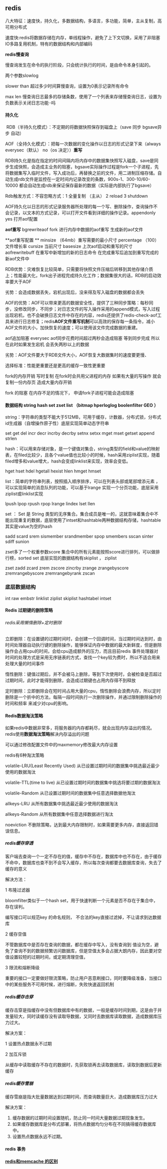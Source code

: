 ## redis

八大特征：速度快，持久化，多数据结构，多语言，多功能，简单，主从复制，高可用分布式



速度快:redis将数据存储在内存，单线程操作，避免了上下文切换，采用了非阻塞IO多路复用机制，特有的数据结构和内部编码

**redis慢查询**

慢查询发生在命令的执行阶段，只会统计执行的时间，是由命令本身引起的。

两个参数slowlog

slower than  超过多少时间算慢查询，设置为0表示记录所有命令

max len	慢查询日志最多的存储条数，使用了一个列表来存储慢查询日志，设置为负数表示关闭日志功能··吗



#### 持久化

​				RDB（半持久化模式）：不定期的将数据快照保存到磁盘上（save 同步  bgsave异步 自动）

​				AOF（全持久化模式）：把每一次数据的变化操作以日志的形式记录下来（always everysec（默认） no（os 决定））**重写**

​		RDB持久化是指在指定的时间间隔内将内存中的数据集快照写入磁盘，save是同步生成快照，会造成主业务的阻塞，bgsave实际操作过程是fork一个子进程，先将数据集写入临时文件，写入成功后，再替换之前的文件，用二进制压缩存储。自动生成rdb文件是监控在一定时间内记录改变的条数，900s-1、300-10/60-10000 都会自动生成rdb来保证保存最新的数据（实际是内部执行了bgsave）

Rdb触发方式：不容忽略方式：1 全量复制 （主从） 2 reload  3 shutdown

​		AOF持久化以日志的形式记录服务器所处理的每一个写、删除操作，查询操作不会记录，以文本的方式记录，可以打开文件看到详细的操作记录。appendonly  yes  打开aof配置

**aof重写**   bgrewriteaof  fork 进行内存中数据的aof重写 生成新的aof文件

**aof重写配置 ** minsize （64mb）重写需要的最小尺寸    percentage （100）文件增长率   cursize 当前尺寸  basesize 上次aof启动和重写的尺寸 aofrewritebuff  在重写中新增加的新的日志命令 在完成重写后追加到重写完成的新aof文件中



RDB优势：灾难恢复比较简单，只需要将快照文件压缩后转移到其他存储介质上；性能最大化，fork出子进程完成持久化工作；数据集很大的话，RDB的启动效率要大于AOF

劣势：会造成数据丢失，宕机出现后，没来得及写入磁盘的数据都会丢失

AOF的优势：AOF可以带来更高的数据安全性，提供了三种同步策略：每秒同步，没修改同步，不同步；对日志文件的写入操作采用的append模式，写入过程出现宕机，也不会破换日志文件中存在的内容，redis还提供了redis-check-aof工具来进行日志修复；redis**AOF文件重写机制**可以高效的保存每一条指令，减小AOF文件的大小，加快恢复的速度；可以使用该文件完成数据的重建。

aof追加阻塞  everysec aof同步花费时间超过两秒会造成阻塞 等到同步完成  所以在此时如果发生宕机 会丢失两秒以上的数据



劣势：AOF文件要大于RDB文件大小，AOF恢复大数据集时的速度要更慢、

选择标准：性能更重要还是更高的缓存一致性更重要



fork的内存开销 写时复制 在fork时会共用父进程的内存 如果有大量的写操作  就会复制一份内存页 造成大量内存开销

fork 的阻塞  在内存不足的情况下， 申请fork子进程可能会造成阻塞

#### 数据结构 string hash set zset list （bitmap hperloglog boolenfilter GEO  ）

string：字符串的类型不能大于512MB，可用于缓存，计数器，分布式锁，分布式id生成器（自增操作原子性）底层实现简单动态字符串

set get del incr decr incrby decrby setnx setxx mget mset getset append strlen 



hash：可以用来存储对象，是一个键值对集合，string类型的field和value的映射表，在filed比较少，且各个value值也比较小的时候，hash采用ziplist实现，随着filed增多和value增大，hash会变成linklist来实现，效率会变低。

hget hset hdel hgetall hexist hlen hmget hmset



list：简单的字符串列表，按照插入顺序排序，可以在列表头部或尾部增添元素 ，可以实现简单的消息队列的功能，可以基于lrange 实现一个分页功能，底层采用ziplist或linklist实现

lpush lpop rpush rpop lrange lindex lset llen



set ：  Set 是 String 类型的无序集合。集合成员是唯一的，这就意味着集合中不能出现重复的数据，底层使用了intset和hashtable两种数据结构存储，hashtable其实是value为空的hash

sadd scard srem sismember srandmember spop smembers sscan sinter sdiff sunion

 

zset多了一个权重参数score 集合中的所有元素能按照score进行排列，可以做排行榜，sorted set 底层实现的数据结构有skiplist ， ziplist

zset zadd  zcard zrem zscore zincrby zrange zrangebyscore zremrangebyscore zremrangebyrank zscan



### 底层数据结构

int raw embstr linklist ziplist skiplist hashtabel intset                                                                    



#### Redis 过期键的删除策略

###### redis采用懒惰删除+定时删除

立即删除：在设置键的过期时间时，会创建一个回调时间，当过期时间达到时，由时间处理器自动执行键的删除操作，能够保证内存中数据的最大新鲜度，但是删除操作会占用cpu的时间，会给cpu造成额外的压力，而且目前redis 事件处理器对时间的处理方式是采用无序链表的方式，查找一个key较为费时，所以不适合用来处理大量的时间事件



惰性删除：键值过期后，并不会被马上删除，等到下次使用时，会被检查是否超过过期时间，此时才能得到删除，会造成过期键也占用内存得不到释放



定时删除：立即删除会在短时间占用大量的cpu，惰性删除会浪费内存，所以定时删除是一个折中的方法，每隔一段时间执行一次删除操作，并通过限制删除操作的时间和频率 来减少对cpu的影响。





#### Redis数据淘汰策略

如果redis中数据非常多，将服务器的内存都耗尽，就会出现内存溢出的情况。redis使用**数据淘汰策略**解决内存溢出的问题

可以通过修改配置文件中的maxmemory修改最大内存设置



redis有6种淘汰策略

volatile-LRU(Least Recently Used)				从已设置过期时间的数据集中挑选最近最少使用的数据淘汰

volatile-TTL(time to live)								从已设置过期时间的数据集中挑选将要过期的数据淘汰

volatile-Random											从已设置过期时间的数据集中任意选择数据他淘汰

allkeys-LRU													从所有数据集中挑选最近最少使用的数据淘汰

allkeys-Random											从所有数据集中任意选择数据进行淘汰

noeviction													 不删除策略，达到最大内存限制时，如果需要更多内存，直接返回错误信息。





##### redis缓存穿透

客户端去查询一个一定不存在的值，缓存中不存在，数据库中也不存在，由于缓存不命中，数据库也查不到不会写入缓存，所以每次查询都要去数据库查询，失去了缓存的意义

解决方法：

1 布隆过滤器

bloomfilter类似于一个hash set，用于快速判断一个元素是否不存在于集合中，存在误判。

编写接口可以规范key 的命名规则，	不合法的key直接过滤掉，不让请求到达数据库

2 缓存空值

不管数据库中是否存在查询的数据，都在缓存中写入，没有查询到 值设为空，避免了查询不到的数据频繁访问数据库，但是空值太多会占据大朗内存，因此要对空值设置较短的过期时间，或定期清理空值，

3 限流和熔断降级

重要的接口一定要做好限流策略，防止用户恶意刷接口，同时要降级准备，当接口中的某些服务不可用时候，进行熔断，失败快速返回机制



##### redis缓存击穿

缓存击穿是指缓存中没有但数据库中有的数据，一般是缓存时间到期，这是由于并发量较大，同时读缓存没有读取导数据，又同时去数据库读取数据，造成数据库压力过大。

解决方案：

1 设置热点数据永不过期

2 加互斥锁

从缓存中读取缓存不存在的数据时，先获取锁再去读取数据库，读取到数据后更新缓存



##### redis缓存雪崩

缓存雪崩是指大批量数据达到过期时间，而查询数量巨大，造成数据库压力过大

解决方案：

1. 缓存数据的过期时间设置随机，防止同一时间大量数据过期现象发生。
2. 如果缓存数据库是分布式部署，将热点数据均匀分布在不同搞得缓存数据库中。
3. 设置热点数据永远不过期。



#### redis 事务



#### [redis和memcache 的区别](https://blog.csdn.net/ThinkWon/article/details/101530406)  



